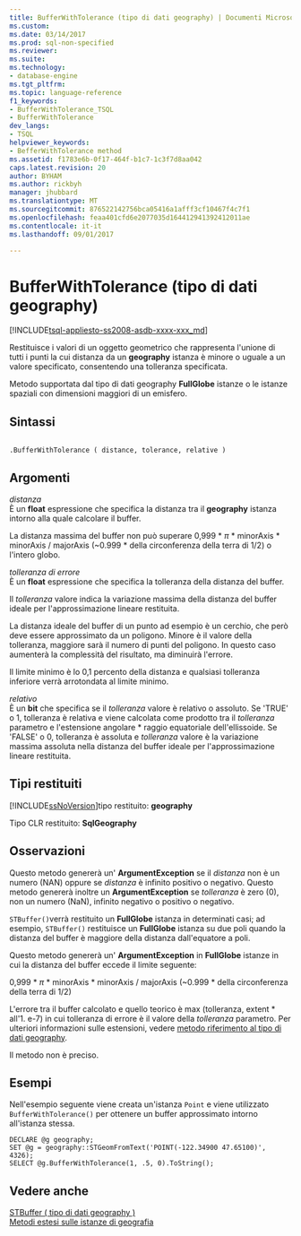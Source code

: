 ```yaml
---
title: BufferWithTolerance (tipo di dati geography) | Documenti Microsoft
ms.custom: 
ms.date: 03/14/2017
ms.prod: sql-non-specified
ms.reviewer: 
ms.suite: 
ms.technology:
- database-engine
ms.tgt_pltfrm: 
ms.topic: language-reference
f1_keywords:
- BufferWithTolerance_TSQL
- BufferWithTolerance
dev_langs:
- TSQL
helpviewer_keywords:
- BefferWithTolerance method
ms.assetid: f1783e6b-0f17-464f-b1c7-1c3f7d8aa042
caps.latest.revision: 20
author: BYHAM
ms.author: rickbyh
manager: jhubbard
ms.translationtype: MT
ms.sourcegitcommit: 876522142756bca05416a1afff3cf10467f4c7f1
ms.openlocfilehash: feaa401cfd6e2077035d164412941392412011ae
ms.contentlocale: it-it
ms.lasthandoff: 09/01/2017

---
```

# <a name="bufferwithtolerance-geography-data-type"></a>BufferWithTolerance (tipo di dati geography)
[!INCLUDE[tsql-appliesto-ss2008-asdb-xxxx-xxx_md](../../includes/tsql-appliesto-ss2008-asdb-xxxx-xxx-md.md)]

  Restituisce i valori di un oggetto geometrico che rappresenta l'unione di tutti i punti la cui distanza da un **geography** istanza è minore o uguale a un valore specificato, consentendo una tolleranza specificata.  
  
 Metodo supportata dal tipo di dati geography **FullGlobe** istanze o le istanze spaziali con dimensioni maggiori di un emisfero.  
  
## <a name="syntax"></a>Sintassi  
  
```  
  
.BufferWithTolerance ( distance, tolerance, relative )  
```  
  
## <a name="arguments"></a>Argomenti  
 *distanza*  
 È un **float** espressione che specifica la distanza tra il **geography** istanza intorno alla quale calcolare il buffer.  
  
 La distanza massima del buffer non può superare 0,999 \* *π* * minorAxis \* minorAxis / majorAxis (~0.999 \* della circonferenza della terra di 1/2) o l'intero globo.  
  
 *tolleranza di errore*  
 È un **float** espressione che specifica la tolleranza della distanza del buffer.  
  
 Il *tolleranza* valore indica la variazione massima della distanza del buffer ideale per l'approssimazione lineare restituita.  
  
 La distanza ideale del buffer di un punto ad esempio è un cerchio, che però deve essere approssimato da un poligono. Minore è il valore della tolleranza, maggiore sarà il numero di punti del poligono. In questo caso aumenterà la complessità del risultato, ma diminuirà l'errore.  
  
 Il limite minimo è lo 0,1 percento della distanza e qualsiasi tolleranza inferiore verrà arrotondata al limite minimo.  
  
 *relativo*  
 È un **bit** che specifica se il *tolleranza* valore è relativo o assoluto. Se 'TRUE' o 1, tolleranza è relativa e viene calcolata come prodotto tra il *tolleranza* parametro e l'estensione angolare \* raggio equatoriale dell'ellissoide. Se 'FALSE' o 0, tolleranza è assoluta e *tolleranza* valore è la variazione massima assoluta nella distanza del buffer ideale per l'approssimazione lineare restituita.  
  
## <a name="return-types"></a>Tipi restituiti  
 [!INCLUDE[ssNoVersion](../../includes/ssnoversion-md.md)]tipo restituito: **geography**  
  
 Tipo CLR restituito: **SqlGeography**  
  
## <a name="remarks"></a>Osservazioni  
 Questo metodo genererà un' **ArgumentException** se il *distanza* non è un numero (NAN) oppure se *distanza* è infinito positivo o negativo.  Questo metodo genererà inoltre un **ArgumentException** se *tolleranza* è zero (0), non un numero (NaN), infinito negativo o positivo o negativo.  
  
 `STBuffer()`verrà restituito un **FullGlobe** istanza in determinati casi; ad esempio, `STBuffer()` restituisce un **FullGlobe** istanza su due poli quando la distanza del buffer è maggiore della distanza dall'equatore a poli.  
  
 Questo metodo genererà un' **ArgumentException** in **FullGlobe** istanze in cui la distanza del buffer eccede il limite seguente:  
  
 0,999 \* *π* * minorAxis \* minorAxis / majorAxis (~0.999 \* della circonferenza della terra di 1/2)  
  
 L'errore tra il buffer calcolato e quello teorico è max (tolleranza, extent \* all'1. e-7) in cui tolleranza di errore è il valore della *tolleranza* parametro. Per ulteriori informazioni sulle estensioni, vedere [metodo riferimento al tipo di dati geography](http://msdn.microsoft.com/library/028e6137-7128-4c74-90a7-f7bdd2d79f5e).  
  
 Il metodo non è preciso.  
  
## <a name="examples"></a>Esempi  
 Nell'esempio seguente viene creata un'istanza `Point` e viene utilizzato `BufferWithTolerance()` per ottenere un buffer approssimato intorno all'istanza stessa.  
  
```  
DECLARE @g geography;  
SET @g = geography::STGeomFromText('POINT(-122.34900 47.65100)', 4326);  
SELECT @g.BufferWithTolerance(1, .5, 0).ToString();  
```  
  
## <a name="see-also"></a>Vedere anche  
 [STBuffer &#40; tipo di dati geography &#41;](../../t-sql/spatial-geography/stbuffer-geography-data-type.md)   
 [Metodi estesi sulle istanze di geografia](../../t-sql/spatial-geography/extended-methods-on-geography-instances.md)  
  
  
